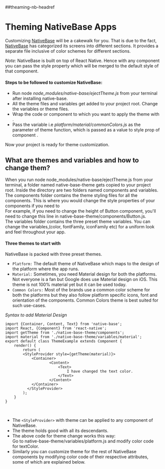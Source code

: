 ##theaming-nb-headref
# Theming NativeBase Apps

Customizing [NativeBase](https://nativebase.io/) will be a cakewalk for you. That is due to the fact, [NativeBase](https://nativebase.io/) has categorized its screens into different sections. It provides a separate file inclusive of color schemes for different sections. <br />

*Note:* NativeBase is built on top of React Native.
Hence with any component you can pass the style property which will be merged to the default style of that component.

#### Steps to be followed to customize NativeBase:
* Run node *node_modules/native-base/ejectTheme.js* from your terminal after installing native-base.
* All the theme files and variables get added to your project root. Change the variables or theme files.
* Wrap the code or component to which you want to apply the theme with *<StyleProvider>*.
* Pass the variable i.e *platform/material/commonColors.js* as the parameter of theme function, which is passed as a value to style prop of component *<StyleProvider>*.

Now your project is ready for theme customization.
<br />

## What are themes and variables and how to change them?
When you run node node_modules/native-base/ejectTheme.js from your terminal, a folder named native-base-theme gets copied to your project root. Inside the directory are two folders named components and variables. <br />
The components folder contains the theme styling files for all the components. This is where you would change the style properties of your components if you need to<br />
For example, if you need to change the height of Button component, you'll need to change this line in native-base-theme/components/Button.js. <br />
The variables folder contains the three preset theme variables. You can change the variables,(color, fontFamily, iconFamily etc) for a uniform look and feel throughout your app. <br />

#### Three themes to start with
NativeBase is packed with three preset themes. <br />
* <code>Platform:</code> The default theme of NativeBase which maps to the design of the platform where the app runs.
* <code>Material:</code> Sometimes, you need Material design for both the platforms. Not everyone is a fan but Google does use Material design on iOS. This theme is not 100% material yet but it can be used today. <br />
* <code>Common Colors:</code> Most of the brands use a common color scheme for both the platforms but they also follow platform specific icons, font and orientation of the components. Common Colors theme is best suited for such use-cases. <br />

*Syntax to add Material Design*
<pre class="line-numbers"><code class="language-jsx">import {Container, Content, Text} from 'native-base';
import React, {Component} from 'react-native';
import getTheme from './native-base-theme/components';
import material from './native-base-theme/variables/material';
​export default class ThemeExample extends Component {
    render() {
        return (
        &lt;StyleProvider style={getTheme(material)}>
            &lt;Container>
                    &lt;Content>
                        &lt;Text>
                            I have changed the text color.
                        &lt;/Text>
                    &lt;/Content>
            &lt;/Container>
          &lt;/StyleProvider>
        );
    }
}</code></pre><br />

* The <code>&lt;StyleProvider></code> with theme can be applied to any component of NativeBase.
* The theme holds good with all its descendants.
* The above code for theme change works this way:<br />
Go to native-base-theme/variables/platform.js and modify color code for textColor.
* Similarly you can customize theme for the rest of NativeBase components by modifying color code of their respective attributes, some of which are explained below.
